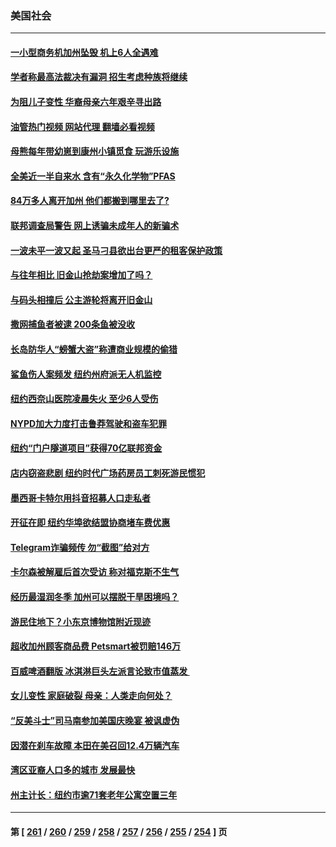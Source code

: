 ### 美国社会
---
#### [一小型商务机加州坠毁 机上6人全遇难](../../pages/ncid1078160/n14030880.md?07100445) 
#### [学者称最高法裁决有漏洞 招生考虑种族将继续](../../pages/ncid1078160/n14030805.md?07100445) 
#### [为阻儿子变性 华裔母亲六年艰辛寻出路](../../pages/ncid1078160/n14030708.md?07100445) 
#### [油管热门视频 网站代理 翻墙必看视频](http://138.2.39.72:81/youtube.html?epic-marker?07100445)
#### [母熊每年带幼崽到康州小镇觅食 玩游乐设施](../../pages/ncid1078160/n14030542.md?07100445) 
#### [全美近一半自来水 含有“永久化学物”PFAS](../../pages/ncid1078160/n14030684.md?07100445) 
#### [84万多人离开加州 他们都搬到哪里去了?](../../pages/ncid1078160/n14030679.md?07100445) 
#### [联邦调查局警告 网上诱骗未成年人的新骗术](../../pages/ncid1078160/n14030677.md?07100445) 
#### [一波未平一波又起 圣马刁县欲出台更严的租客保护政策](../../pages/ncid1078160/n14030640.md?07100445) 
#### [与往年相比 旧金山抢劫案增加了吗？](../../pages/ncid1078160/n14030629.md?07100445) 
#### [与码头相撞后 公主游轮将离开旧金山](../../pages/ncid1078160/n14030625.md?07100445) 
#### [撒网捕鱼者被逮 200条鱼被没收](../../pages/ncid1078160/n14030592.md?07100445) 
#### [长岛防华人“螃蟹大盗”称遭商业规模的偷猎](../../pages/ncid1078160/n14030590.md?07100445) 
#### [鲨鱼伤人案频发 纽约州府派无人机监控](../../pages/ncid1078160/n14030558.md?07100445) 
#### [纽约西奈山医院凌晨失火 至少6人受伤](../../pages/ncid1078160/n14030560.md?07100445) 
#### [NYPD加大力度打击鲁莽驾驶和盗车犯罪](../../pages/ncid1078160/n14030554.md?07100445) 
#### [纽约“门户隧道项目”获得70亿联邦资金](../../pages/ncid1078160/n14030555.md?07100445) 
#### [店内窃盗悲剧 纽约时代广场药房员工刺死游民惯犯](../../pages/ncid1078160/n14030567.md?07100445) 
#### [墨西哥卡特尔用抖音招募人口走私者](../../pages/ncid1078160/n14030565.md?07100445) 
#### [开征在即 纽约华埠欲结盟协商堵车费优惠](../../pages/ncid1078160/n14030561.md?07100445) 
#### [Telegram诈骗频传 勿“截图”给对方](../../pages/ncid1078160/n14030563.md?07100445) 
#### [卡尔森被解雇后首次受访 称对福克斯不生气](../../pages/ncid1078160/n14030490.md?07100445) 
#### [经历最湿润冬季 加州可以摆脱干旱困境吗？](../../pages/ncid1078160/n14030502.md?07100445) 
#### [游民住地下？小东京博物馆附近现迹](../../pages/ncid1078160/n14030486.md?07100445) 
#### [超收加州顾客商品费 Petsmart被罚赔146万](../../pages/ncid1078160/n14030483.md?07100445) 
#### [百威啤酒翻版 冰淇淋巨头左派言论致市值蒸发 ](../../pages/ncid1078160/n14030380.md?07100445) 
#### [女儿变性 家庭破裂 母亲：人类走向何处？](../../pages/ncid1078160/n14030371.md?07100445) 
#### [“反美斗士”司马南参加美国庆晚宴 被讽虚伪](../../pages/ncid1078160/n14030256.md?07100445) 
#### [因潜在刹车故障 本田在美召回12.4万辆汽车](../../pages/ncid1078160/n14030255.md?07100445) 
#### [湾区亚裔人口多的城市 发展最快](../../pages/ncid1078160/n14030115.md?07100445) 
#### [州主计长：纽约市逾71套老年公寓空置三年](../../pages/ncid1078160/n14030023.md?07100445) 

---
#### 第 [ [261](./261.md?07100445) / [260](./260.md?07100445) / [259](./259.md?07100445) / [258](./258.md?07100445) / [257](./257.md?07100445) / [256](./256.md?07100445) / [255](./255.md?07100445) / [254](./254.md?07100445) ] 页
